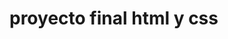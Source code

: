 <!-- elan-sk -->
<!-- elan-sk@hotmail.com -->

<!-- https://www.instagram.com/deshaefrost/ -->
<!-- https://www.instagram.com/fernando_her85/ -->
<!-- https://github.com/ymulenll/css-grid-template -->

# proyecto final html y css
